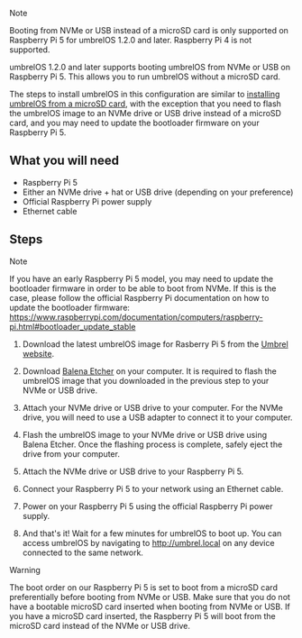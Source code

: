 > [!NOTE]
> Booting from NVMe or USB instead of a microSD card is only supported on Raspberry Pi 5 for umbrelOS 1.2.0 and later. Raspberry Pi 4 is not supported.

umbrelOS 1.2.0 and later supports booting umbrelOS from NVMe or USB on Raspberry Pi 5. This allows you to run umbrelOS without a microSD card.

The steps to install umbrelOS in this configuration are similar to [installing umbrelOS from a microSD card](https://umbrel.com/umbrelos#install), with the exception that you need to flash the umbrelOS image to an NVMe drive or USB drive instead of a microSD card, and you may need to update the bootloader firmware on your Raspberry Pi 5.

## What you will need
- Raspberry Pi 5
- Either an NVMe drive + hat or USB drive (depending on your preference)
- Official Raspberry Pi power supply
- Ethernet cable

## Steps
> [!NOTE]
> If you have an early Raspberry Pi 5 model, you may need to update the bootloader firmware in order to be able to boot from NVMe. If this is the case, please follow the official Raspberry Pi documentation on how to update the bootloader firmware: https://www.raspberrypi.com/documentation/computers/raspberry-pi.html#bootloader_update_stable

1. Download the latest umbrelOS image for Rasberry Pi 5 from the [Umbrel website](https://umbrel.com/umbrelos#install).

2. Download [Balena Etcher](https://etcher.balena.io/) on your computer. It is required to flash the umbrelOS image that you downloaded in the previous step to your NVMe or USB drive.

3. Attach your NVMe drive or USB drive to your computer. For the NVMe drive, you will need to use a USB adapter to connect it to your computer.

4. Flash the umbrelOS image to your NVMe drive or USB drive using Balena Etcher. Once the flashing process is complete, safely eject the drive from your computer.

5. Attach the NVMe drive or USB drive to your Raspberry Pi 5.

6. Connect your Raspberry Pi 5 to your network using an Ethernet cable.

7. Power on your Raspberry Pi 5 using the official Raspberry Pi power supply.

8. And that's it! Wait for a few minutes for umbrelOS to boot up. You can access umbrelOS by navigating to http://umbrel.local on any device connected to the same network.

> [!WARNING]
> The boot order on our Raspberry Pi 5 is set to boot from a microSD card preferentially before booting from NVMe or USB. Make sure that you do not have a bootable microSD card inserted when booting from NVMe or USB. If you have a microSD card inserted, the Raspberry Pi 5 will boot from the microSD card instead of the NVMe or USB drive.